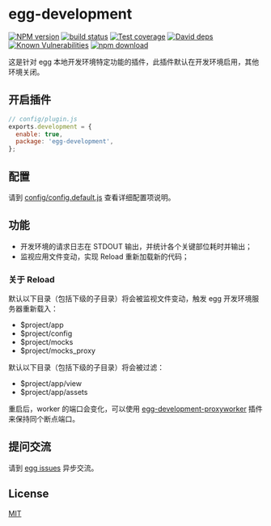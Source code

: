 # egg-development

[![NPM version][npm-image]][npm-url]
[![build status][travis-image]][travis-url]
[![Test coverage][codecov-image]][codecov-url]
[![David deps][david-image]][david-url]
[![Known Vulnerabilities][snyk-image]][snyk-url]
[![npm download][download-image]][download-url]

[npm-image]: https://img.shields.io/npm/v/egg-development.svg?style=flat-square
[npm-url]: https://npmjs.org/package/egg-development
[travis-image]: https://img.shields.io/travis/eggjs/egg-development.svg?style=flat-square
[travis-url]: https://travis-ci.org/eggjs/egg-development
[codecov-image]: https://img.shields.io/codecov/c/github/eggjs/egg-development.svg?style=flat-square
[codecov-url]: https://codecov.io/github/eggjs/egg-development?branch=master
[david-image]: https://img.shields.io/david/eggjs/egg-development.svg?style=flat-square
[david-url]: https://david-dm.org/eggjs/egg-development
[snyk-image]: https://snyk.io/test/npm/egg-development/badge.svg?style=flat-square
[snyk-url]: https://snyk.io/test/npm/egg-development
[download-image]: https://img.shields.io/npm/dm/egg-development.svg?style=flat-square
[download-url]: https://npmjs.org/package/egg-development

这是针对 egg 本地开发环境特定功能的插件，此插件默认在开发环境启用，其他环境关闭。

## 开启插件

```js
// config/plugin.js
exports.development = {
  enable: true,
  package: 'egg-development',
};
```

## 配置

请到 [config/config.default.js](https://github.com/eggjs/egg-development/blob/master/config/config.default.js) 查看详细配置项说明。

## 功能

- 开发环境的请求日志在 STDOUT 输出，并统计各个关键部位耗时并输出；
- 监视应用文件变动，实现 Reload 重新加载新的代码；

### 关于 Reload

默认以下目录（包括下级的子目录）将会被监视文件变动，触发 egg 开发环境服务器重新载入：

- $project/app
- $project/config
- $project/mocks
- $project/mocks_proxy

默认以下目录（包括下级的子目录）将会被过滤：

- $project/app/view
- $project/app/assets


重启后，worker 的端口会变化，可以使用 [egg-development-proxyworker](https://github.com/eggjs/egg-development-proxyworker) 插件来保持同个断点端口。

## 提问交流

请到 [egg issues](https://github.com/eggjs/egg/issues) 异步交流。

## License

[MIT](https://github.com/eggjs/egg-development/blob/master/LICENSE)

